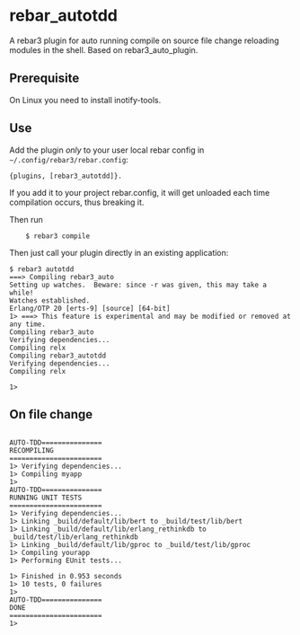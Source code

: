 rebar_autotdd
=====

A rebar3 plugin for auto running compile on source file change reloading modules in the shell.
Based on rebar3_auto_plugin.


Prerequisite
-----
On Linux you need to install inotify-tools.


Use
---

Add the plugin *only* to your user local rebar config in `~/.config/rebar3/rebar.config`:

    {plugins, [rebar3_autotdd]}.

If you add it to your project rebar.config, it will get unloaded each time compilation occurs, thus breaking it.

Then run
```
    $ rebar3 compile
```

Then just call your plugin directly in an existing application:


```
$ rebar3 autotdd
===> Compiling rebar3_auto
Setting up watches.  Beware: since -r was given, this may take a while!
Watches established.
Erlang/OTP 20 [erts-9] [source] [64-bit] 
1> ===> This feature is experimental and may be modified or removed at any time.
Compiling rebar3_auto
Verifying dependencies...
Compiling relx
Compiling rebar3_autotdd
Verifying dependencies...
Compiling relx

1>
```

## On file change
```

AUTO-TDD===============
RECOMPILING
=======================
1> Verifying dependencies...
1> Compiling myapp
1>
AUTO-TDD===============
RUNNING UNIT TESTS
=======================
1> Verifying dependencies...
1> Linking _build/default/lib/bert to _build/test/lib/bert
1> Linking _build/default/lib/erlang_rethinkdb to _build/test/lib/erlang_rethinkdb
1> Linking _build/default/lib/gproc to _build/test/lib/gproc
1> Compiling yourapp
1> Performing EUnit tests...

1> Finished in 0.953 seconds
1> 10 tests, 0 failures
1>
AUTO-TDD===============
DONE
=======================
1>
```
